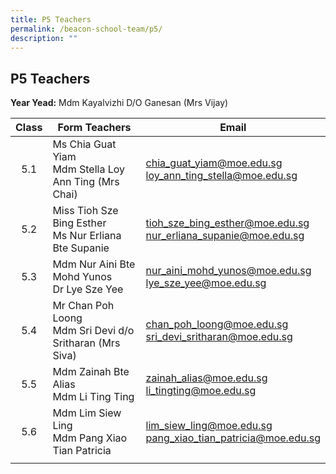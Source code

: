 ```yaml
---
title: P5 Teachers
permalink: /beacon-school-team/p5/
description: ""
---
```

## P5 Teachers

**Year Yead:** Mdm Kayalvizhi D/O Ganesan (Mrs Vijay)

| **Class** | **Form Teachers** | **Email** |
|:---:|---|---|
| 5.1 | Ms Chia Guat Yiam  <br>Mdm Stella Loy Ann Ting (Mrs Chai) | [chia_guat_yiam@moe.edu.sg](mailto:chia_guat_yiam@moe.edu.sg)<br>[loy_ann_ting_stella@moe.edu.sg](mailto:loy_ann_ting_stella@moe.edu.sg) |
| 5.2 | Miss Tioh Sze Bing Esther  <br>Ms Nur Erliana Bte Supanie | [tioh_sze_bing_esther@moe.edu.sg](mailto:tioh_sze_bing_esther@moe.edu.sg)<br>[nur_erliana_supanie@moe.edu.sg](mailto:nur_erliana_supanie@moe.edu.sg) |
| 5.3 | Mdm Nur Aini Bte Mohd Yunos  <br>Dr Lye Sze Yee | [nur_aini_mohd_yunos@moe.edu.sg](mailto:nur_aini_mohd_yunos@moe.edu.sg)<br>[lye_sze_yee@moe.edu.sg](mailto:lye_sze_yee@moe.edu.sg) |
| 5.4 | Mr Chan Poh Loong  <br>Mdm Sri Devi d/o Sritharan (Mrs Siva) | [chan_poh_loong@moe.edu.sg](mailto:chan_poh_loong@moe.edu.sg)<br>[sri_devi_sritharan@moe.edu.sg](mailto:sri_devi_sritharan@moe.edu.sg) |
| 5.5 | Mdm Zainah Bte Alias  <br>Mdm Li Ting Ting | [zainah_alias@moe.edu.sg](mailto:zainah_alias@moe.edu.sg)<br>[li_tingting@moe.edu.sg](mailto:li_tingting@moe.edu.sg) |
| 5.6 | Mdm Lim Siew Ling  <br>Mdm Pang Xiao Tian Patricia | [lim_siew_ling@moe.edu.sg](mailto:lim_siew_ling@moe.edu.sg)<br>[pang_xiao_tian_patricia@moe.edu.sg](mailto:pang_xiao_tian_patricia@moe.edu.sg) |
|  |  |  |
